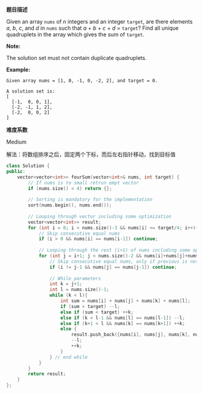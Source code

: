 **题目描述**   

Given an array `nums` of *n* integers and an integer `target`, are there elements *a*, *b*, *c*, and *d* in `nums` such that *a* + *b* + *c* + *d* = `target`? Find all unique quadruplets in the array which gives the sum of `target`.

**Note:**

The solution set must not contain duplicate quadruplets.

**Example:**

```
Given array nums = [1, 0, -1, 0, -2, 2], and target = 0.

A solution set is:
[
  [-1,  0, 0, 1],
  [-2, -1, 1, 2],
  [-2,  0, 0, 2]
]
```

**难度系数**    

Medium

解法：将数组排序之后，固定两个下标，而后左右指针移动，找到目标值

```c++
class Solution {
public:
    vector<vector<int>> fourSum(vector<int>& nums, int target) {
        // If nums is to small retrun empt vector
        if (nums.size() < 4) return {};
        
        // Sorting is mandatory for the implementation
        sort(nums.begin(), nums.end());
        
        // Looping through vector including some optimization 
        vector<vector<int>> result;
        for (int i = 0; i < nums.size()-3 && nums[i] <= target/4; i++){
            // Skip consecutive equal nums
            if (i > 0 && nums[i] == nums[i-1]) continue;
            
            // Looping through the rest (i+1) of nums including some optimizations
            for (int j = i+1; j < nums.size()-2 && nums[i]+nums[j]+nums[j+1]+nums[j+2] <= target; j++){
                // Skip consecutive equal nums, only if previous is not i
                if (i != j-1 && nums[j] == nums[j-1]) continue;
                
                // While parameters
                int k = j+1;
                int l = nums.size()-1;
                while (k < l){
                    int sum = nums[i] + nums[j] + nums[k] + nums[l];
                    if (sum > target) --l;
                    else if (sum < target) ++k;
                    else if (k < l-1 && nums[l] == nums[l-1]) --l;
                    else if (k+1 < l && nums[k] == nums[k+1]) ++k;
                    else {
                        result.push_back({nums[i], nums[j], nums[k], nums[l]});
                        --l;
                        ++k;
                    }
                } // end while
            }
        }
        return result;
    }
};
```